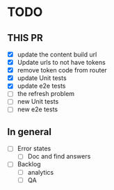 # TODO

## THIS PR

- [X] update the content build url
- [X] Update urls to not have tokens
- [X] remove token code from router
- [X] update Unit tests
- [X] update e2e tests
- [ ] the refresh problem
- [ ] new Unit tests
- [ ] new e2e tests

## In general

- [ ] Error states
  - [ ] Doc and find answers
- [ ] Backlog
  - [ ] analytics
  - [ ] QA
